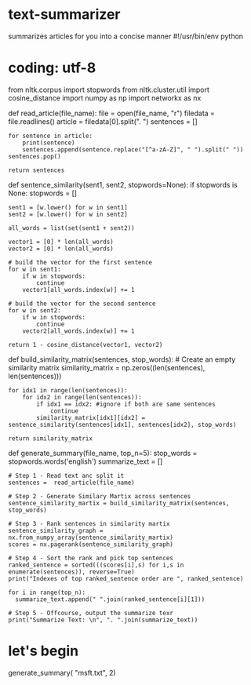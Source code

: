 # text-summarizer
 summarizes articles for you into a concise manner
#!/usr/bin/env python
# coding: utf-8

from nltk.corpus import stopwords
from nltk.cluster.util import cosine_distance
import numpy as np
import networkx as nx
 
def read_article(file_name):
    file = open(file_name, "r")
    filedata = file.readlines()
    article = filedata[0].split(". ")
    sentences = []

    for sentence in article:
        print(sentence)
        sentences.append(sentence.replace("[^a-zA-Z]", " ").split(" "))
    sentences.pop() 
    
    return sentences

def sentence_similarity(sent1, sent2, stopwords=None):
    if stopwords is None:
        stopwords = []
 
    sent1 = [w.lower() for w in sent1]
    sent2 = [w.lower() for w in sent2]
 
    all_words = list(set(sent1 + sent2))
 
    vector1 = [0] * len(all_words)
    vector2 = [0] * len(all_words)
 
    # build the vector for the first sentence
    for w in sent1:
        if w in stopwords:
            continue
        vector1[all_words.index(w)] += 1
 
    # build the vector for the second sentence
    for w in sent2:
        if w in stopwords:
            continue
        vector2[all_words.index(w)] += 1
 
    return 1 - cosine_distance(vector1, vector2)
 
def build_similarity_matrix(sentences, stop_words):
    # Create an empty similarity matrix
    similarity_matrix = np.zeros((len(sentences), len(sentences)))
 
    for idx1 in range(len(sentences)):
        for idx2 in range(len(sentences)):
            if idx1 == idx2: #ignore if both are same sentences
                continue 
            similarity_matrix[idx1][idx2] = sentence_similarity(sentences[idx1], sentences[idx2], stop_words)

    return similarity_matrix


def generate_summary(file_name, top_n=5):
    stop_words = stopwords.words('english')
    summarize_text = []

    # Step 1 - Read text anc split it
    sentences =  read_article(file_name)

    # Step 2 - Generate Similary Martix across sentences
    sentence_similarity_martix = build_similarity_matrix(sentences, stop_words)

    # Step 3 - Rank sentences in similarity martix
    sentence_similarity_graph = nx.from_numpy_array(sentence_similarity_martix)
    scores = nx.pagerank(sentence_similarity_graph)

    # Step 4 - Sort the rank and pick top sentences
    ranked_sentence = sorted(((scores[i],s) for i,s in enumerate(sentences)), reverse=True)    
    print("Indexes of top ranked_sentence order are ", ranked_sentence)    

    for i in range(top_n):
      summarize_text.append(" ".join(ranked_sentence[i][1]))

    # Step 5 - Offcourse, output the summarize texr
    print("Summarize Text: \n", ". ".join(summarize_text))

# let's begin
generate_summary( "msft.txt", 2)
